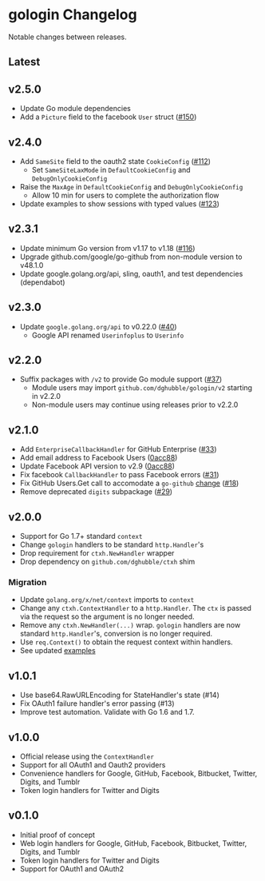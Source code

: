 # gologin Changelog

Notable changes between releases.

## Latest

## v2.5.0

* Update Go module dependencies
* Add a `Picture` field to the facebook `User` struct ([#150](https://github.com/dghubble/gologin/pull/150))

## v2.4.0

* Add `SameSite` field to the oauth2 state `CookieConfig` ([#112](https://github.com/dghubble/gologin/pull/112))
  * Set `SameSiteLaxMode` in `DefaultCookieConfig` and `DebugOnlyCookieConfig`
* Raise the `MaxAge` in `DefaultCookieConfig` and `DebugOnlyCookieConfig`
  * Allow 10 min for users to complete the authorization flow
* Update examples to show sessions with typed values ([#123](https://github.com/dghubble/gologin/pull/123))

## v2.3.1

* Update minimum Go version from v1.17 to v1.18 ([#116](https://github.com/dghubble/gologin/pull/116))
* Upgrade github.com/google/go-github from non-module version to v48.1.0
* Update google.golang.org/api, sling, oauth1, and test dependencies (dependabot)

## v2.3.0

* Update `google.golang.org/api` to v0.22.0 ([#40](https://github.com/dghubble/gologin/pull/40))
  * Google API renamed `Userinfoplus` to `Userinfo`

## v2.2.0

* Suffix packages with `/v2` to provide Go module support ([#37](https://github.com/dghubble/gologin/pull/37))
  * Module users may import `github.com/dghubble/gologin/v2` starting in v2.2.0
  * Non-module users may continue using releases prior to v2.2.0

## v2.1.0

* Add `EnterpriseCallbackHandler` for GitHub Enterprise ([#33](https://github.com/dghubble/gologin/pull/33))
* Add email address to Facebook Users ([0acc88](https://github.com/dghubble/gologin/commit/0acc881e40b4926bbba0c02944ad5842700a0eab))
* Update Facebook API version to v2.9 ([0acc88](https://github.com/dghubble/gologin/commit/0acc881e40b4926bbba0c02944ad5842700a0eab))
* Fix facebook `CallbackHandler` to pass Facebook errors ([#31](https://github.com/dghubble/gologin/pull/31))
* Fix GitHub Users.Get call to accomodate a `go-github` [change](https://github.com/google/go-github/pull/529) ([#18](https://github.com/dghubble/gologin/pull/18))
* Remove deprecated `digits` subpackage ([#29](https://github.com/dghubble/gologin/pull/29))

## v2.0.0

* Support for Go 1.7+ standard `context`
* Change `gologin` handlers to be standard `http.Handler`'s
* Drop requirement for `ctxh.NewHandler` wrapper
* Drop dependency on `github.com/dghubble/ctxh` shim

### Migration

* Update `golang.org/x/net/context` imports to `context`
* Change any `ctxh.ContextHandler` to a `http.Handler`. The `ctx` is passed via the request so the argument is no longer needed.
* Remove any `ctxh.NewHandler(...)` wrap. `gologin` handlers are now standard `http.Handler`'s, conversion is no longer required.
* Use `req.Context()` to obtain the request context within handlers.
* See updated [examples](examples)

## v1.0.1

* Use base64.RawURLEncoding for StateHandler's state (#14)
* Fix OAuth1 failure handler's error passing (#13)
* Improve test automation. Validate with Go 1.6 and 1.7.

## v1.0.0

* Official release using the `ContextHandler`
* Support for all OAuth1 and Oauth2 providers
* Convenience handlers for Google, GitHub, Facebook, Bitbucket, Twitter, Digits, and Tumblr
* Token login handlers for Twitter and Digits

## v0.1.0

* Initial proof of concept
* Web login handlers for Google, GitHub, Facebook, Bitbucket, Twitter, Digits, and Tumblr
* Token login handlers for Twitter and Digits
* Support for OAuth1 and OAuth2
